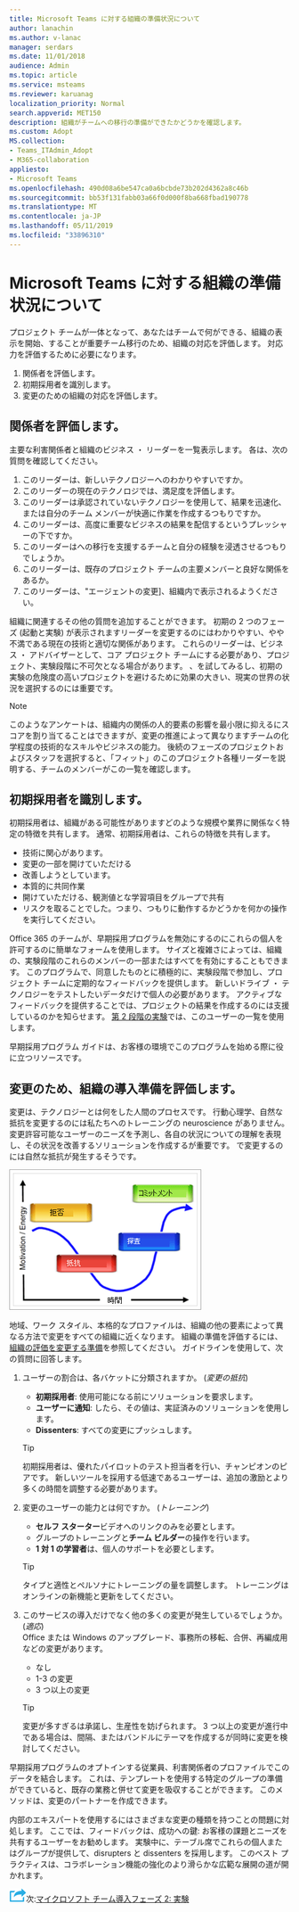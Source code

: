 ```yaml
---
title: Microsoft Teams に対する組織の準備状況について
author: lanachin
ms.author: v-lanac
manager: serdars
ms.date: 11/01/2018
audience: Admin
ms.topic: article
ms.service: msteams
ms.reviewer: karuanag
localization_priority: Normal
search.appverid: MET150
description: 組織がチームへの移行の準備ができたかどうかを確認します。
ms.custom: Adopt
MS.collection:
- Teams_ITAdmin_Adopt
- M365-collaboration
appliesto:
- Microsoft Teams
ms.openlocfilehash: 490d08a6be547ca0a6bcbde73b202d4362a8c46b
ms.sourcegitcommit: bb53f131fabb03a66f0d000f8ba668fbad190778
ms.translationtype: MT
ms.contentlocale: ja-JP
ms.lasthandoff: 05/11/2019
ms.locfileid: "33896310"
---
```

# <a name="how-ready-is-your-organization-for-microsoft-teams"></a>Microsoft Teams に対する組織の準備状況について

プロジェクト チームが一体となって、あなたはチームで何ができる、組織の表示を開始、することが重要チーム移行のため、組織の対応を評価します。 対応力を評価するために必要になります。

1. 関係者を評価します。
2. 初期採用者を識別します。
3. 変更のための組織の対応を評価します。 

## <a name="assess-your-stakeholders"></a>関係者を評価します。

主要な利害関係者と組織のビジネス ・ リーダーを一覧表示します。 各は、次の質問を確認してください。
 
1. このリーダーは、新しいテクノロジーへのわかりやすいですか。
2. このリーダーの現在のテクノロジでは、満足度を評価します。
3. このリーダーは承認されていないテクノロジーを使用して、結果を迅速化、または自分のチーム メンバーが快適に作業を作成するつもりですか。
4. このリーダーは、高度に重要なビジネスの結果を配信するというプレッシャーの下ですか。 
5. このリーダーはへの移行を支援するチームと自分の経験を浸透させるつもりでしょうか。
6. このリーダーは、既存のプロジェクト チームの主要メンバーと良好な関係をあるか。
7. このリーダーは、"エージェントの変更]、組織内で表示されるようください。  

組織に関連するその他の質問を追加することができます。 初期の 2 つのフェーズ (起動と実験) が表示されますリーダーを変更するのにはわかりやすい、やや不満である現在の技術と適切な関係があります。 これらのリーダーは、ビジネス ・ アドバイザーとして、コア プロジェクト チームにする必要があり、プロジェクト、実験段階に不可欠となる場合があります。 、を試してみるし、初期の実験の危険度の高いプロジェクトを避けるために効果の大きい、現実の世界の状況を選択するのには重要です。
   
> [!NOTE]
> このようなアンケートは、組織内の関係の人的要素の影響を最小限に抑えるにスコアを割り当てることはできますが、変更の推進によって異なりますチームの化学程度の技術的なスキルやビジネスの能力。 後続のフェーズのプロジェクトおよびスタッフを選択すると、「フィット」のこのプロジェクト各種リーダーを説明する、チームのメンバーがこの一覧を確認します。 

## <a name="identify-early-adopters"></a>初期採用者を識別します。

初期採用者は、組織がある可能性がありますどのような規模や業界に関係なく特定の特徴を共有します。 通常、初期採用者は、これらの特徴を共有します。

- 技術に関心があります。
- 変更の一部を開けていただける
- 改善しようとしています。
- 本質的に共同作業
- 開けていただける、観測値とな学習項目をグループで共有
- リスクを取ることでした。つまり、つもりに動作するかどうかを何かの操作を実行してください。

Office 365 のチームが、早期採用プログラムを無効にするのにこれらの個人を許可するのに簡単なフォームを使用します。 サイズと複雑さによっては、組織の、実験段階のこれらのメンバーの一部またはすべてを有効にすることもできます。 このプログラムで、同意したものとに積極的に、実験段階で参加し、プロジェクト チームに定期的なフィードバックを提供します。 新しいドライブ ・ テクノロジーをテストしたいデータだけで個人の必要があります。 アクティブなフィードバックを提供することでは、プロジェクトの結果を作成するのには支援しているのかを知らせます。 [第 2 段階の実験](teams-adoption-phase2-experiment.md)では、このユーザーの一覧を使用します。

早期採用プログラム ガイドは、お客様の環境でこのプログラムを始める際に役に立つリソースです。  
 
## <a name="assess-your-organizations-readiness-for-change"></a>変更のため、組織の導入準備を評価します。

変更は、テクノロジーとは何をした人間のプロセスです。 行動心理学、自然な抵抗を変更するのには私たちへのトレーニングの neuroscience がありません。 変更許容可能なユーザーのニーズを予測し、各自の状況についての理解を表現し、その状況を改善するソリューションを作成するが重要です。 で変更するのには自然な抵抗が発生するそうです。  

![抵抗を変更するには](media/teams-adoption-resistance.png)

地域、ワーク スタイル、本格的なプロファイルは、組織の他の要素によって異なる方法で変更をすべての組織に近くなります。 組織の準備を評価するには、[組織の評価を変更する準備](upgrade-org-change-readiness.md)を参照してください。 ガイドラインを使用して、次の質問に回答します。

1. ユーザーの割合は、各バケットに分類されますか。 (*変更の抵抗*)
    - **初期採用者**: 使用可能になる前にソリューションを要求します。
    - **ユーザーに通知**: したら、その値は、実証済みのソリューションを使用します。
    - **Dissenters**: すべての変更にプッシュします。
    
   > [!TIP]
   > 初期採用者は、優れたパイロットのテスト担当者を行い、チャンピオンのピアです。 新しいツールを採用する低速であるユーザーは、追加の激励とより多くの時間を調整する必要があります。 

2. 変更のユーザーの能力とは何ですか。 (*トレーニング*)
    - **セルフ スターター**ビデオへのリンクのみを必要とします。
    - グループのトレーニングと**チーム ビルダー**の操作を行います。
    - **1 対 1 の学習者**は、個人のサポートを必要とします。

    > [!TIP]
    > タイプと適性とペルソナにトレーニングの量を調整します。 トレーニングはオンラインの新機能と更新をしてください。

3. このサービスの導入だけでなく他の多くの変更が発生しているでしょうか。 (*適応*) <br/>Office または Windows のアップグレード、事務所の移転、合併、再編成用などの変更があります。
    - なし
    - 1-3 の変更
    - 3 つ以上の変更
 
    > [!TIP] 
    > 変更が多すぎるは承諾し、生産性を妨げられます。 3 つ以上の変更が進行中である場合は、間隔、またはバンドルにテーマを作成するが同時に変更を検討してください。  

早期採用プログラムのオプトインする従業員、利害関係者のプロファイルでこのデータを結合します。 これは、テンプレートを使用する特定のグループの準備ができていると、既存の業務と併せて変更を吸収することができます。 このメソッドは、変更のパートナーを作成できます。

内部のエキスパートを使用するにはさまざまな変更の種類を持つことの問題に対処します。 ここでは、フィードバックは、成功への鍵: お客様の課題とニーズを共有するユーザーをお勧めします。 実験中に、テーブル席でこれらの個人またはグループが提供して、disrupters と dissenters を採用します。 このベスト プラクティスは、コラボレーション機能の強化のより滑らかな広範な展開の道が開かれます。  

![次の手順を実行アイコン](media/teams-adoption-next-icon.png)次:[マイクロソフト チーム導入フェーズ 2: 実験](teams-adoption-phase2-experiment.md) 
